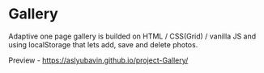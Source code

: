 # Gallery
Adaptive one page gallery is builded on HTML / CSS(Grid) / vanilla JS and using localStorage that lets add, save and delete photos. 

Preview - https://aslyubavin.github.io/project-Gallery/